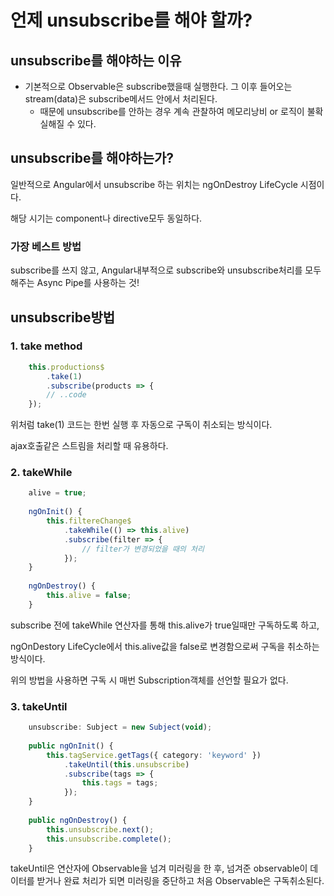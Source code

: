 # 언제 unsubscribe를 해야 할까?
## unsubscribe를 해야하는 이유

- 기본적으로 Observable은 subscribe했을때 실행한다. 그 이후 들어오는 stream(data)은 subscribe메서드 안에서 처리된다.
    - 때문에 unsubscribe를 안하는 경우 계속 관찰하여 메모리낭비 or 로직이 불확실해질 수 있다.

## unsubscribe를 해야하는가?

일반적으로 Angular에서 unsubscribe 하는 위치는 ngOnDestroy LifeCycle 시점이다.

해당 시기는 component나 directive모두 동일하다. 

### 가장 베스트 방법

subscribe를 쓰지 않고, Angular내부적으로 subscribe와 unsubscribe처리를 모두 해주는 Async Pipe를 사용하는 것!

## unsubscribe방법

### 1. take method

```ts
    this.productions$
    	.take(1)
    	.subscribe(products => {
    	// ..code	
    });
```

위처럼 take(1) 코드는 한번 실행 후 자동으로 구독이 취소되는 방식이다. 

ajax호출같은 스트림을 처리할 때 유용하다.

### 2. takeWhile

```ts
    alive = true;
    
    ngOnInit() {
    	this.filtereChange$
    		.takeWhile(() => this.alive)
    		.subscribe(filter => {
    			// filter가 변경되었을 때의 처리
    		});
    }
    
    ngOnDestroy() {
    	this.alive = false;
    }
```

subscribe 전에 takeWhile 연산자를 통해 this.alive가 true일때만 구독하도록 하고,

ngOnDestory LifeCycle에서 this.alive값을 false로 변경함으로써 구독을 취소하는 방식이다.

위의 방법을 사용하면 구독 시 매번 Subscription객체를 선언할 필요가 없다.

### 3. takeUntil

```ts
    unsubscribe: Subject = new Subject(void);
    
    public ngOnInit() {
    	this.tagService.getTags({ category: 'keyword' })
    		.takeUntil(this.unsubscribe)
    		.subscribe(tags => {
    			this.tags = tags;
    		});
    }
    
    public ngOnDestroy() {
    	this.unsubscribe.next();
    	this.unsubscribe.complete();
    }
```

takeUntil은 연산자에 Observable을 넘겨 미러링을 한 후, 넘겨준 observable이 데이터를 받거나 완료 처리가 되면 미러링을 중단하고 처음 Observable은 구독취소된다.
